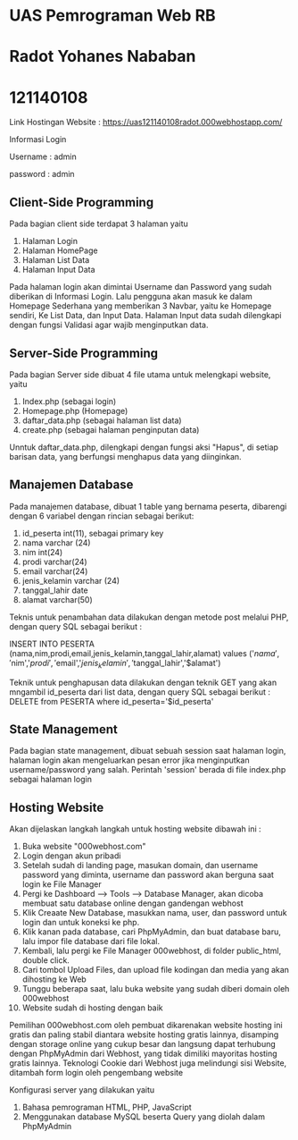 # UAS Pemrograman Web RB
# Radot Yohanes Nababan
# 121140108

Link Hostingan Website : https://uas121140108radot.000webhostapp.com/

Informasi Login

Username : admin

password : admin


 ## Client-Side Programming

 Pada bagian client side terdapat 3 halaman yaitu
   1. Halaman Login
   2. Halaman HomePage
   3. Halaman List Data
   4. Halaman Input Data

Pada halaman login akan dimintai Username dan Password yang sudah diberikan di Informasi Login. Lalu pengguna akan masuk ke dalam Homepage Sederhana yang memberikan 3 Navbar, yaitu ke Homepage sendiri, Ke List Data, dan Input Data. Halaman Input data sudah dilengkapi dengan fungsi Validasi agar wajib menginputkan data.

## Server-Side Programming
  Pada bagian Server side dibuat 4 file utama untuk melengkapi website, yaitu
  1. Index.php (sebagai login)
  2. Homepage.php (Homepage)
  3. daftar_data.php (sebagai halaman list data)
  4. create.php (sebagai halaman penginputan data)

  Unntuk daftar_data.php, dilengkapi dengan fungsi aksi "Hapus", di setiap barisan data, yang berfungsi menghapus data yang diinginkan.

## Manajemen Database
  Pada manajemen database, dibuat 1 table yang bernama peserta, dibarengi dengan 6 variabel dengan rincian sebagai berikut:
  1. id_peserta int(11), sebagai primary key
  2. nama varchar (24)
  3. nim int(24)
  4. prodi varchar(24)
  5. email varchar(24)
  6. jenis_kelamin varchar (24)
  7. tanggal_lahir date
  8. alamat varchar(50)

Teknis untuk penambahan data dilakukan dengan metode post melalui PHP, dengan query SQL sebagai berikut :

INSERT INTO PESERTA (nama,nim,prodi,email,jenis_kelamin,tanggal_lahir,alamat) 
values
('$nama','$nim','$prodi','$email','$jenis_kelamin','$tanggal_lahir','$alamat')

Teknik untuk penghapusan data dilakukan dengan teknik GET yang akan mngambil id_peserta dari list data, dengan query SQL sebagai berikut :
DELETE from PESERTA where id_peserta='$id_peserta'

## State Management
Pada bagian state management, dibuat sebuah session saat halaman login, halaman login akan mengeluarkan pesan error jika menginputkan username/password yang salah. Perintah 'session' berada di file index.php sebagai halaman login

## Hosting Website
Akan dijelaskan langkah langkah untuk hosting website dibawah ini :
  1. Buka website "000webhost.com"
  2. Login dengan akun pribadi
  3. Setelah sudah di landing page, masukan domain, dan username password yang diminta, username dan password akan berguna saat login ke File Manager
  4. Pergi ke Dashboard --> Tools --> Database Manager, akan dicoba membuat satu database online dengan gandengan webhost
  5.  Klik Creaate New Database, masukkan nama, user, dan password untuk login dan untuk koneksi ke php.
  6.  Klik kanan pada database, cari PhpMyAdmin, dan buat database baru, lalu impor file database dari file lokal.
  8.  Kembali, lalu pergi ke File Manager 000webhost, di folder public_html, double click.
  9.  Cari tombol Upload Files, dan upload file kodingan dan media yang akan dihosting ke Web
  10.  Tunggu beberapa saat, lalu buka website yang sudah diberi domain oleh 000webhost
  11.  Website sudah di hosting dengan baik

Pemilihan 000webhost.com oleh pembuat dikarenakan website hosting ini gratis dan paling stabil diantara website hosting gratis lainnya, disamping dengan storage online yang cukup besar dan langsung dapat terhubung dengan PhpMyAdmin dari Webhost, yang tidak dimiliki mayoritas hosting gratis lainnya.
Teknologi Cookie dari Webhost juga melindungi sisi Website, ditambah form login oleh pengembang website

  Konfigurasi server yang dilakukan yaitu
1. Bahasa pemrograman HTML, PHP, JavaScript
2. Menggunakan database MySQL beserta Query yang diolah dalam PhpMyAdmin
     
  
